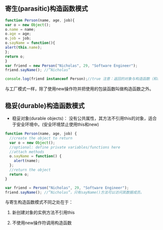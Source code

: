 ## 寄生(parasitic)构造函数模式

```javascript
function Person(name, age, job){
var o = new Object();
o.name = name;
o.age = age;
o.job = job;
o.sayName = function(){
alert(this.name);
};
return o;
}
var friend = new Person("Nicholas", 29, "Software Engineer");
friend.sayName(); //”Nicholas”

console.log(friend instanceof Person);//true 注意：返回的对象与构造函数（和构造函数的原型）之间没有关系
```
与工厂模式一样，除了使用new操作符并把使用的包装函数叫做构造函数之外。

## 稳妥(durable)构造函数模式

* 稳妥对象(durable objects)： 没有公共属性，其方法不引用this的对象，适合于安全环境中。(安全环境禁止使用this和new)

```javascript
function Person(name, age, job) {
  //create the object to return
  var o = new Object();
  //optional: define private variables/functions here
  //attach methods
  o.sayName = function() {
    alert(name);
  };
  //return the object
  return o;
}

var friend = Person("Nicholas", 29, "Software Engineer");
friend.sayName(); //”Nicholas”，只有sayName()方法可以访问其数据成员。
```

与寄生构造函数模式不同之处在于：  

1. 新创建对象的实例方法不引用this    

2. 不使用new操作符调用构造函数
